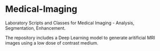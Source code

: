# Medical-Imaging
Laboratory Scripts and Classes for Medical Imaging - Analysis, Segmentation, Enhancement.

The repository includes a Deep Learning model to generate aritificial MRI images using a low dose of contrast medium.
